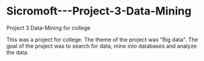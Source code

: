 Sicromoft---Project-3-Data-Mining
=================================

Project 3 Data-Mining for college

This was a project for college.
The theme of the project was "Big data". The goal of the project was to search for data, mine into databases and analyze
the data.
